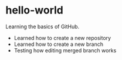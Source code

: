 # hello-world
Learning the basics of GitHub.
- Learned how to create a new repository
- Learned how to create a new branch
- Testing how editing merged branch works
